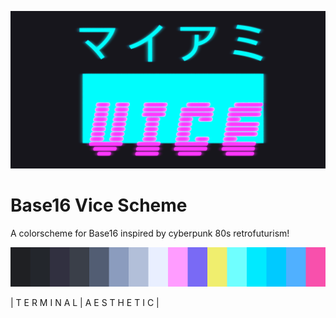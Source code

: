 ![Vice](./vice.png)

# Base16 Vice Scheme

A colorscheme for Base16 inspired by cyberpunk 80s retrofuturism!

![vice colors](./vice-colors.png)


| T E R M I N A L |  A E S T H E T I C |
